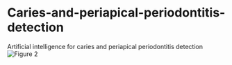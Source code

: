 # Caries-and-periapical-periodontitis-detection
Artificial intelligence for caries and periapical periodontitis detection
![Figure 2](https://user-images.githubusercontent.com/95065264/153204742-23b6d5f9-fd80-42da-bc33-de8a4292bf64.png)
